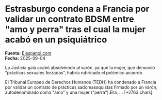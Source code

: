# Estrasburgo condena a Francia por validar un contrato BDSM entre "amo y perra" tras el cual la mujer acabó en un psiquiátrico

**Fuente:** [Elespanol.com](https://www.elespanol.com/espana/tribunales/20250904/estrasburgo-condena-francia-validar-contrato-bdsm-amo-perra-mujer-acabo-psiquiatrico/1003743911904_0.html)  
**Fecha:** 2025-09-04

La Justicia gala acabó absolviendo al varón, ya que la mujer, que denunció "prácticas sexuales forzadas", habría rubricado el polémico acuerdo.

El Tribunal Europeo de Derechos Humanos (TEDH) ha condenado a Francia por validar un contrato de prácticas sadomasoquistas firmado por un varón, autodenominado como "amo" y una mujer ("perra").Ella, … [+2763 chars]
